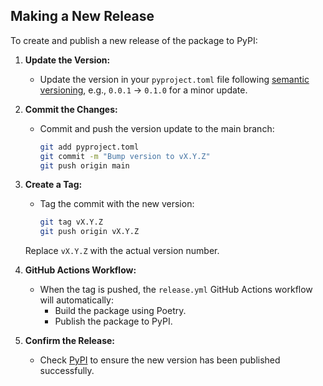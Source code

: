 ## **Making a New Release**
To create and publish a new release of the package to PyPI:

1. **Update the Version:**
   - Update the version in your `pyproject.toml` file following [semantic versioning](https://semver.org/), e.g., `0.0.1` → `0.1.0` for a minor update.

2. **Commit the Changes:**
   - Commit and push the version update to the main branch:
     ```sh
     git add pyproject.toml
     git commit -m "Bump version to vX.Y.Z"
     git push origin main
     ```

3. **Create a Tag:**
   - Tag the commit with the new version:
     ```sh
     git tag vX.Y.Z
     git push origin vX.Y.Z
     ```

   Replace `vX.Y.Z` with the actual version number.

4. **GitHub Actions Workflow:**
   - When the tag is pushed, the `release.yml` GitHub Actions workflow will automatically:
      - Build the package using Poetry.
      - Publish the package to PyPI.

5. **Confirm the Release:**
   - Check [PyPI](https://pypi.org/project/jup-ag-sdk/) to ensure the new version has been published successfully.
